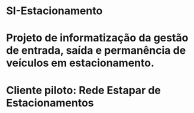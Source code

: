 # SI-Estacionamento
# Projeto de informatização da gestão de entrada, saída e permanência de veículos em estacionamento.
# Cliente piloto: Rede Estapar de Estacionamentos